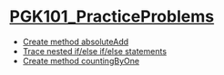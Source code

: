 # [PGK101_PracticeProblems](../)

- [Create method absoluteAdd](https://csc215.jpkit.us/PGK101_PracticeProblems/absoluteAdd)
- [Trace nested if/else if/else statements](https://csc215.jpkit.us/PGK101_PracticeProblems/nestedMysteryCode)
- [Create method countingByOne](https://csc215.jpkit.us/PGK101_PracticeProblems/countingByOne)
